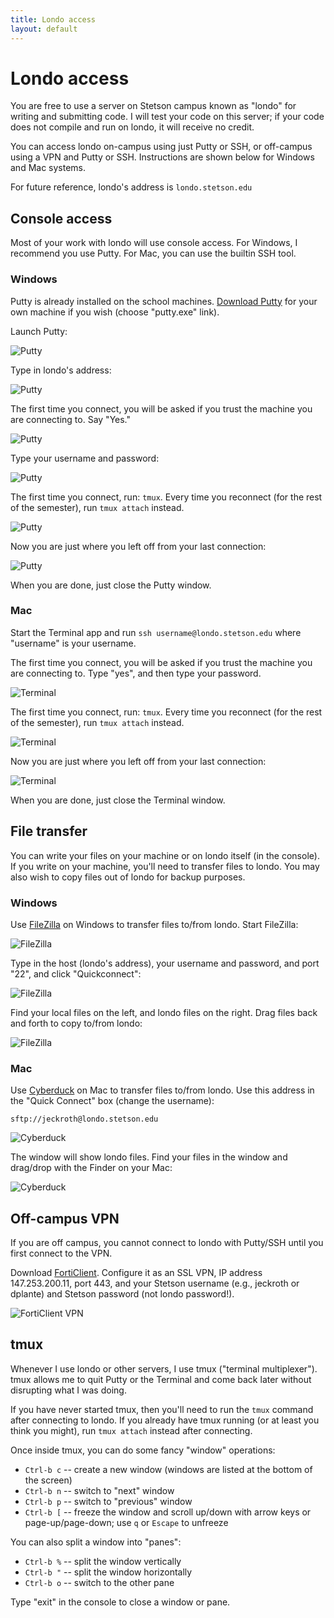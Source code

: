 ```yaml
---
title: Londo access
layout: default
---
```


# Londo access

You are free to use a server on Stetson campus known as "londo" for writing and submitting code. I will test your code on this server; if your code does not compile and run on londo, it will receive no credit.

You can access londo on-campus using just Putty or SSH, or off-campus using a VPN and Putty or SSH. Instructions are shown below for Windows and Mac systems.

For future reference, londo's address is `londo.stetson.edu`

## Console access

Most of your work with londo will use console access. For Windows, I recommend you use Putty. For Mac, you can use the builtin SSH tool.

### Windows

Putty is already installed on the school machines. [Download Putty](http://www.chiark.greenend.org.uk/~sgtatham/putty/download.html) for your own machine if you wish (choose "putty.exe" link).

Launch Putty:

![Putty](/images/putty-1.png)

Type in londo's address:

![Putty](/images/putty-2.png)

The first time you connect, you will be asked if you trust the machine you are connecting to. Say "Yes."

![Putty](/images/putty-3.png)

Type your username and password:

![Putty](/images/putty-4.png)

The first time you connect, run: `tmux`. Every time you reconnect (for the rest of the semester), run `tmux attach` instead.

![Putty](/images/putty-5.png)

Now you are just where you left off from your last connection:

![Putty](/images/putty-6.png)

When you are done, just close the Putty window.

### Mac

Start the Terminal app and run `ssh username@londo.stetson.edu` where "username" is your username.

The first time you connect, you will be asked if you trust the machine you are connecting to. Type "yes", and then type your password.

![Terminal](/images/ssh-2.png)

The first time you connect, run: `tmux`. Every time you reconnect (for the rest of the semester), run `tmux attach` instead.

![Terminal](/images/ssh-3.png)

Now you are just where you left off from your last connection:

![Terminal](/images/ssh-4.png)

When you are done, just close the Terminal window.

## File transfer

You can write your files on your machine or on londo itself (in the console). If you write on your machine, you'll need to transfer files to londo. You may also wish to copy files out of londo for backup purposes.

### Windows

Use [FileZilla](https://filezilla-project.org/download.php?type=client) on Windows to transfer files to/from londo. Start FileZilla:

![FileZilla](/images/filezilla-1.png)

Type in the host (londo's address), your username and password, and port "22", and click "Quickconnect":

![FileZilla](/images/filezilla-2.png)

Find your local files on the left, and londo files on the right. Drag files back and forth to copy to/from londo:

![FileZilla](/images/filezilla-3.png)

### Mac

Use [Cyberduck](https://cyberduck.io/?l=en) on Mac to transfer files to/from londo. Use this address in the "Quick Connect" box (change the username):

```
sftp://jeckroth@londo.stetson.edu
```

![Cyberduck](/images/cyberduck-1.png)

The window will show londo files. Find your files in the window and drag/drop with the Finder on your Mac:

![Cyberduck](/images/cyberduck-2.png)

## Off-campus VPN

If you are off campus, you cannot connect to londo with Putty/SSH until you first connect to the VPN.

Download [FortiClient](http://www.forticlient.com/downloads). Configure it as an SSL VPN, IP address 147.253.200.11, port 443, and your Stetson username (e.g., jeckroth or dplante) and Stetson password (not londo password!).

![FortiClient VPN](/images/forticlient.png)

## tmux

Whenever I use londo or other servers, I use tmux ("terminal
multiplexer"). tmux allows me to quit Putty or the Terminal and come
back later without disrupting what I was doing.

If you have never started tmux, then you'll need to run the `tmux`
command after connecting to londo. If you already have tmux running
(or at least you think you might), run `tmux attach` instead after
connecting.

Once inside tmux, you can do some fancy "window" operations:

- `Ctrl-b c` -- create a new window (windows are listed at the bottom of the screen)
- `Ctrl-b n` -- switch to "next" window
- `Ctrl-b p` -- switch to "previous" window
- `Ctrl-b [` -- freeze the window and scroll up/down with arrow keys or page-up/page-down; use `q` or `Escape` to unfreeze

You can also split a window into "panes":

- `Ctrl-b %` -- split the window vertically
- `Ctrl-b "` -- split the window horizontally
- `Ctrl-b o` -- switch to the other pane

Type "exit" in the console to close a window or pane.

